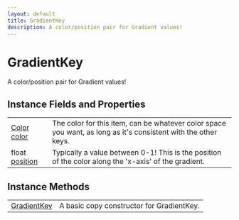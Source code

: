 ```yaml
---
layout: default
title: GradientKey
description: A color/position pair for Gradient values!
---
```

# GradientKey

A color/position pair for Gradient values!


## Instance Fields and Properties

|  |  |
|--|--|
|[Color]({{site.url}}/Pages/Reference/Color.html) [color]({{site.url}}/Pages/Reference/GradientKey/color.html)|The color for this item, can be whatever color space you want, as long as it's consistent with the other keys.|
|float [position]({{site.url}}/Pages/Reference/GradientKey/position.html)|Typically a value between 0-1! This is the position of the color along the 'x-axis' of the gradient.|


## Instance Methods

|  |  |
|--|--|
|[GradientKey]({{site.url}}/Pages/Reference/GradientKey/GradientKey.html)|A basic copy constructor for GradientKey.|



